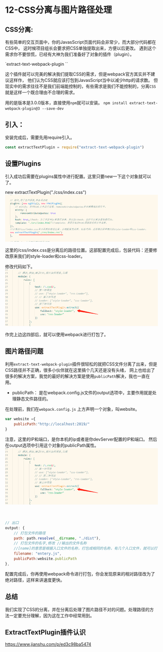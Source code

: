 # 12-CSS分离与图片路径处理

## CSS分离:

有些简单的交互页面中，你的JavasScript页面代码会非常少，而大部分代码都在CSS中，
这时候项目组长会要求把CSS单独提取出来，方便以后更改。
遇到这个需求你不要惊慌，已经有大神为我们准备好了对象的插件（plugin）。

`extract-text-webpack-plugin ``

这个插件就可以完美的解决我们提取CSS的需求，但是webpack官方其实并不建议这样作，
他们认为CSS就应该打包到JavasScript当中以减少http的请求数。
但现实中的需求往往不是我们前端能控制的，有些需求是我们不能控制的，分离`CSS`就是这样一个既合理由不合理的需求。

用的是版本是3.0.0版本，直接使用`npm`就可以安装。
`npm install extract-text-webpack-plugin@3 --save-dev`




## 引入：

安装完成后，需要先用require引入。

```javascript
const extractTextPlugin = require("extract-text-webpack-plugin")
```

## 设置Plugins

引入成功后需要在plugins属性中进行配置。这里只要new一下这个对象就可以了。

new extractTextPlugin("./css/index.css")![1.png][1]

这里的/css/index.css是分离后的路径位置。这部配置完成后，包装代码：还要修改原来我们的style-loader和css-loader。

修改代码如下。
![2.png][2]

作完上边这四部后，就可以使用webpack进行打包了。

## 图片路径问题

利用`extract-text-webpack-plugin`插件很轻松的就把CSS文件分离了出来，但是CSS路径并不正确，很多小伙伴就在这里搞个几天还是没有头绪，
网上也给出了很多的解决方案，我觉的最好的解决方案是使用`publicPath`解决，我也一直在用。
 - publicPath：
 是在webpack.config.js文件的output选项中，主要作用就是处理静态文件路径的。
 
在处理前，我们在`webpack.config.js` 上方声明一个对象，叫website。
```javascript
var website ={
	publicPath:"http://localhost:2019/"
}
```
注意，这里的IP和端口，是你本机的ip或者是你devServer配置的IP和端口。
然后在output选项中引用这个对象的publicPath属性。![3.png][3]
```javascript


// 出口
output: {
    // 打包文件的路径
    path: path.resolve(__dirname, "./dist"),
    // 打包文件的名字,修改 //输出的文件名称 
    //[name]的意思是根据入口文件的名称，打包成相同的名称，有几个入口文件，就可以打包出几个文件。
    filename: "entery.js",
    publicPath:website.publicPath
},
```

配置完成后，你再使用webpack命令进行打包，你会发现原来的相对路径改为了绝对路径，这样来讲速度更快。
## 总结

我们实现了CSS的分离，并在分离后处理了图片路径不对的问题。处理路径的方法一定要充分理解，因为这在工作中经常用到。


## ExtractTextPlugin插件认识
  
  https://www.jianshu.com/p/ed3c98ba5474

  [1]: /images/webpack3/webpack12_01.png
  [2]: /images/webpack3/webpack12_02.png
  [3]: /images/webpack3/webpack12_03.png